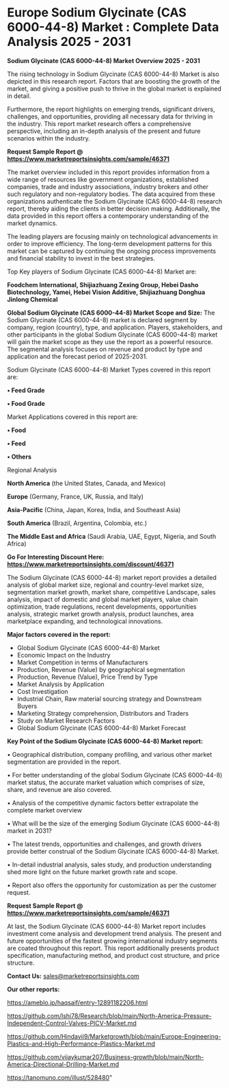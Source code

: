 # Europe Sodium Glycinate (CAS 6000-44-8) Market : Complete Data Analysis 2025 - 2031

<Strong> Sodium Glycinate (CAS 6000-44-8) Market Overview 2025 - 2031</strong>

The rising technology in Sodium Glycinate (CAS 6000-44-8) Market is also depicted in this research report. Factors that are boosting the growth of the market, and giving a positive push to thrive in the global market is explained in detail.

Furthermore, the report highlights on emerging trends, significant drivers, challenges, and opportunities, providing all necessary data for thriving in the industry. This report market research offers a comprehensive perspective, including an in-depth analysis of the present and future scenarios within the industry.

<strong>Request Sample Report @ <a href=https://www.marketreportsinsights.com/sample/46371>https://www.marketreportsinsights.com/sample/46371</a></strong>

The market overview included in this report provides information from a wide range of resources like government organizations, established companies, trade and industry associations, industry brokers and other such regulatory and non-regulatory bodies. The data acquired from these organizations authenticate the Sodium Glycinate (CAS 6000-44-8) research report, thereby aiding the clients in better decision making. Additionally, the data provided in this report offers a contemporary understanding of the market dynamics.

The leading players are focusing mainly on technological advancements in order to improve efficiency. The long-term development patterns for this market can be captured by continuing the ongoing process improvements and financial stability to invest in the best strategies.

Top Key players of Sodium Glycinate (CAS 6000-44-8) Market are:

<strong>Foodchem International, Shijiazhuang Zexing Group, Hebei Dasho Biotechnology, Yamei, Hebei Vision Additive, Shijiazhuang Donghua Jinlong Chemical</strong>

<strong><b>Global Sodium Glycinate (CAS 6000-44-8) Market Scope and Size:</b></strong>
The Sodium Glycinate (CAS 6000-44-8) market is declared segment by company, region (country), type, and application. Players, stakeholders, and other participants in the global Sodium Glycinate (CAS 6000-44-8) market will gain the market scope as they use the report as a powerful resource. The segmental analysis focuses on revenue and product by type and application and the forecast period of 2025-2031.

Sodium Glycinate (CAS 6000-44-8) Market Types covered in this report are:

<strong>•  Feed Grade

•  Food Grade</strong>

Market Applications covered in this report are:

<strong>•  Food

•  Feed

•  Others</strong> 

Regional Analysis

<strong>North America</strong> (the United States, Canada, and Mexico)

<strong>Europe</strong> (Germany, France, UK, Russia, and Italy)

<strong>Asia-Pacific</strong> (China, Japan, Korea, India, and Southeast Asia)

<strong>South America</strong> (Brazil, Argentina, Colombia, etc.)

<strong>The Middle East and Africa</strong> (Saudi Arabia, UAE, Egypt, Nigeria, and South Africa)

<strong>Go For Interesting Discount Here: <a href=https://www.marketreportsinsights.com/discount/46371>https://www.marketreportsinsights.com/discount/46371</a></strong>

The Sodium Glycinate (CAS 6000-44-8) market report provides a detailed analysis of global market size, regional and country-level market size, segmentation market growth, market share, competitive Landscape, sales analysis, impact of domestic and global market players, value chain optimization, trade regulations, recent developments, opportunities analysis, strategic market growth analysis, product launches, area marketplace expanding, and technological innovations.

<strong><b>Major factors covered in the report:</b></strong>
<ul>
  <li>Global Sodium Glycinate (CAS 6000-44-8) Market </li>
  <li>Economic Impact on the Industry</li>
  <li>Market Competition in terms of Manufacturers</li>
  <li>Production, Revenue (Value) by geographical segmentation</li>
  <li>Production, Revenue (Value), Price Trend by Type</li>
  <li>Market Analysis by Application</li>
  <li>Cost Investigation</li>
  <li>Industrial Chain, Raw material sourcing strategy and Downstream Buyers</li>
  <li>Marketing Strategy comprehension, Distributors and Traders</li>
  <li>Study on Market Research Factors</li>
  <li>Global Sodium Glycinate (CAS 6000-44-8) Market Forecast</li>
</ul>

<strong><b>Key Point of the Sodium Glycinate (CAS 6000-44-8) Market report:</b></strong>

• Geographical distribution, company profiling, and various other market segmentation are provided in the report.

• For better understanding of the global Sodium Glycinate (CAS 6000-44-8) market status, the accurate market valuation which comprises of size, share, and revenue are also covered.

• Analysis of the competitive dynamic factors better extrapolate the complete market overview

• What will be the size of the emerging Sodium Glycinate (CAS 6000-44-8) market in 2031?

• The latest trends, opportunities and challenges, and growth drivers provide better construal of the Sodium Glycinate (CAS 6000-44-8) Market.

• In-detail industrial analysis, sales study, and production understanding shed more light on the future market growth rate and scope.

• Report also offers the opportunity for customization as per the customer request.

<strong>Request Sample Report @ <a href=https://www.marketreportsinsights.com/sample/46371>https://www.marketreportsinsights.com/sample/46371</a></strong>

At last, the Sodium Glycinate (CAS 6000-44-8) Market report includes investment come analysis and development trend analysis. The present and future opportunities of the fastest growing international industry segments are coated throughout this report. This report additionally presents product specification, manufacturing method, and product cost structure, and price structure.

<strong>Contact Us:</strong>
sales@marketreportsinsights.com

<strong>Our other reports:</strong>

<a href=https://ameblo.jp/haqsaif/entry-12891182206.html>https://ameblo.jp/haqsaif/entry-12891182206.html</a>

<a href=https://github.com/Ishi78/Research/blob/main/North-America-Pressure-Independent-Control-Valves-PICV-Market.md>https://github.com/Ishi78/Research/blob/main/North-America-Pressure-Independent-Control-Valves-PICV-Market.md</a>

<a href=https://github.com/Hindavii9/Marketgrowth/blob/main/Europe-Engineering-Plastics-and-High-Performance-Plastics-Market.md>https://github.com/Hindavii9/Marketgrowth/blob/main/Europe-Engineering-Plastics-and-High-Performance-Plastics-Market.md</a>

<a href=https://github.com/vijaykumar207/Business-growth/blob/main/North-America-Directional-Drilling-Market.md>https://github.com/vijaykumar207/Business-growth/blob/main/North-America-Directional-Drilling-Market.md</a>

<a href=https://tanomuno.com/illust/528480>https://tanomuno.com/illust/528480</a>"
